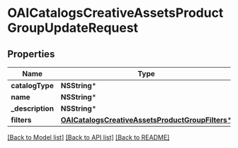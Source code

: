 # OAICatalogsCreativeAssetsProductGroupUpdateRequest

## Properties
Name | Type | Description | Notes
------------ | ------------- | ------------- | -------------
**catalogType** | **NSString*** |  | [optional] 
**name** | **NSString*** |  | [optional] 
**_description** | **NSString*** |  | [optional] 
**filters** | [**OAICatalogsCreativeAssetsProductGroupFilters***](OAICatalogsCreativeAssetsProductGroupFilters.md) |  | [optional] 

[[Back to Model list]](../README.md#documentation-for-models) [[Back to API list]](../README.md#documentation-for-api-endpoints) [[Back to README]](../README.md)


